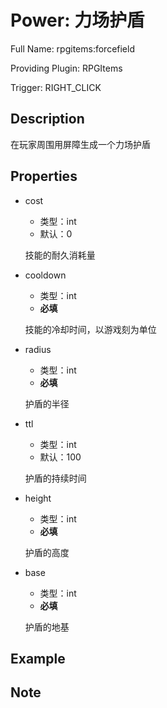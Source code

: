 # Power: 力场护盾

<!-- 本文件是通过游戏内 `/rpgitem gen-wiki` 命令生成的。 -->
<!-- 请只在对应的 "beginCustomXXXX" 与 "endCustomXXXX" 间编辑。  -->
<!-- 如果您想修改技能或其属性的描述， -->
<!-- 请修改 "resources/lang/zh_CN.yml" 中对应的项。 -->

Full Name: rpgitems:forcefield

Providing Plugin: RPGItems

Trigger: RIGHT_CLICK


<!-- beginCustomHeader -->
<!-- endCustomHeader -->

## Description

在玩家周围用屏障生成一个力场护盾
<!-- beginCustomDescription -->
<!-- endCustomDescription -->

## Properties

* cost

  * 类型：int
  * 默认：0

  技能的耐久消耗量

* cooldown

  * 类型：int
  * **必填**

  技能的冷却时间，以游戏刻为单位

* radius

  * 类型：int
  * **必填**

  护盾的半径

* ttl

  * 类型：int
  * 默认：100

  护盾的持续时间

* height

  * 类型：int
  * **必填**

  护盾的高度

* base

  * 类型：int
  * **必填**

  护盾的地基


<!-- beginCustomProperties -->
<!-- endCustomProperties -->

## Example

<!-- beginCustomExample -->
<!-- endCustomExample -->

## Note

<!-- beginCustomNote -->
<!-- endCustomNote -->